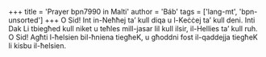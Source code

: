 +++
title = 'Prayer bpn7990 in Malti'
author = 'Báb'
tags = ['lang-mt', 'bpn-unsorted']
+++
O Sid! Int in-Neħħej ta’ kull diqa u l-Keċċej ta’ kull deni. Inti Dak  Li tbiegħed kull niket u teħles mill-jasar lil kull ilsir, il-Hellies ta’ kull ruh. O Sid! Agħti l-ħelsien bil-ħniena tiegħeK, u għoddni fost il-qaddejja tiegħeK li kisbu il-ħelsien.
